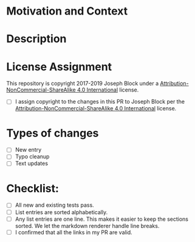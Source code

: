 <!--- Provide a general summary of your changes in the Title above -->

# Motivation and Context
<!--- Why is this change required? What problem does it solve? -->
<!--- If it fixes an open issue, please link to the issue here. -->

# Description
<!--- Describe your changes in detail -->

# License Assignment

This repository is copyright 2017-2019 Joseph Block under a [Attribution-NonCommercial-ShareAlike 4.0 International](#attribution-noncommercial-sharealike-40-international) license.

- [ ] I assign copyright to the changes in this PR to Joseph Block per the [Attribution-NonCommercial-ShareAlike 4.0 International](#attribution-noncommercial-sharealike-40-international) license.

# Types of changes
<!--- What types of changes does your PR introduce? Put an `x` in all the boxes that apply: -->

- [ ] New entry
- [ ] Typo cleanup
- [ ] Text updates

# Checklist:
<!--- Go over all the following points, and put an `x` in all the boxes that apply. -->
<!--- If you're unsure about any of these, don't hesitate to ask in a comment -->

- [ ] All new and existing tests pass.
- [ ] List entries are sorted alphabetically.
- [ ] Any list entries are one line. This makes it easier to keep the sections sorted. We let the markdown renderer handle line breaks.
- [ ] I confirmed that all the links in my PR are valid.
